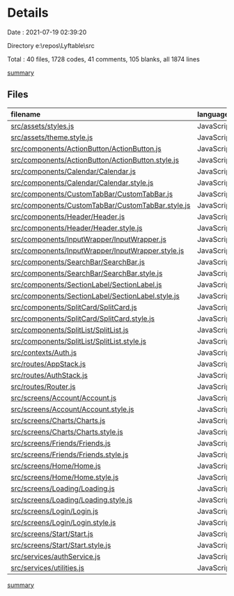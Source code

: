 # Details

Date : 2021-07-19 02:39:20

Directory e:\repos\Lyftable\src

Total : 40 files,  1728 codes, 41 comments, 105 blanks, all 1874 lines

[summary](results.md)

## Files
| filename | language | code | comment | blank | total |
| :--- | :--- | ---: | ---: | ---: | ---: |
| [src/assets/styles.js](/src/assets/styles.js) | JavaScript | 13 | 0 | 2 | 15 |
| [src/assets/theme.style.js](/src/assets/theme.style.js) | JavaScript | 20 | 0 | 0 | 20 |
| [src/components/ActionButton/ActionButton.js](/src/components/ActionButton/ActionButton.js) | JavaScript | 10 | 0 | 2 | 12 |
| [src/components/ActionButton/ActionButton.style.js](/src/components/ActionButton/ActionButton.style.js) | JavaScript | 15 | 0 | 1 | 16 |
| [src/components/Calendar/Calendar.js](/src/components/Calendar/Calendar.js) | JavaScript | 106 | 1 | 4 | 111 |
| [src/components/Calendar/Calendar.style.js](/src/components/Calendar/Calendar.style.js) | JavaScript | 163 | 0 | 1 | 164 |
| [src/components/CustomTabBar/CustomTabBar.js](/src/components/CustomTabBar/CustomTabBar.js) | JavaScript | 68 | 0 | 6 | 74 |
| [src/components/CustomTabBar/CustomTabBar.style.js](/src/components/CustomTabBar/CustomTabBar.style.js) | JavaScript | 29 | 0 | 1 | 30 |
| [src/components/Header/Header.js](/src/components/Header/Header.js) | JavaScript | 11 | 0 | 2 | 13 |
| [src/components/Header/Header.style.js](/src/components/Header/Header.style.js) | JavaScript | 15 | 0 | 1 | 16 |
| [src/components/InputWrapper/InputWrapper.js](/src/components/InputWrapper/InputWrapper.js) | JavaScript | 13 | 0 | 2 | 15 |
| [src/components/InputWrapper/InputWrapper.style.js](/src/components/InputWrapper/InputWrapper.style.js) | JavaScript | 25 | 0 | 1 | 26 |
| [src/components/SearchBar/SearchBar.js](/src/components/SearchBar/SearchBar.js) | JavaScript | 14 | 0 | 2 | 16 |
| [src/components/SearchBar/SearchBar.style.js](/src/components/SearchBar/SearchBar.style.js) | JavaScript | 21 | 0 | 1 | 22 |
| [src/components/SectionLabel/SectionLabel.js](/src/components/SectionLabel/SectionLabel.js) | JavaScript | 16 | 0 | 2 | 18 |
| [src/components/SectionLabel/SectionLabel.style.js](/src/components/SectionLabel/SectionLabel.style.js) | JavaScript | 31 | 0 | 1 | 32 |
| [src/components/SplitCard/SplitCard.js](/src/components/SplitCard/SplitCard.js) | JavaScript | 41 | 0 | 2 | 43 |
| [src/components/SplitCard/SplitCard.style.js](/src/components/SplitCard/SplitCard.style.js) | JavaScript | 52 | 0 | 1 | 53 |
| [src/components/SplitList/SplitList.js](/src/components/SplitList/SplitList.js) | JavaScript | 55 | 0 | 2 | 57 |
| [src/components/SplitList/SplitList.style.js](/src/components/SplitList/SplitList.style.js) | JavaScript | 77 | 0 | 1 | 78 |
| [src/contexts/Auth.js](/src/contexts/Auth.js) | JavaScript | 67 | 35 | 22 | 124 |
| [src/routes/AppStack.js](/src/routes/AppStack.js) | JavaScript | 20 | 0 | 2 | 22 |
| [src/routes/AuthStack.js](/src/routes/AuthStack.js) | JavaScript | 11 | 0 | 2 | 13 |
| [src/routes/Router.js](/src/routes/Router.js) | JavaScript | 17 | 0 | 3 | 20 |
| [src/screens/Account/Account.js](/src/screens/Account/Account.js) | JavaScript | 16 | 0 | 3 | 19 |
| [src/screens/Account/Account.style.js](/src/screens/Account/Account.style.js) | JavaScript | 32 | 0 | 1 | 33 |
| [src/screens/Charts/Charts.js](/src/screens/Charts/Charts.js) | JavaScript | 10 | 0 | 2 | 12 |
| [src/screens/Charts/Charts.style.js](/src/screens/Charts/Charts.style.js) | JavaScript | 32 | 0 | 1 | 33 |
| [src/screens/Friends/Friends.js](/src/screens/Friends/Friends.js) | JavaScript | 10 | 0 | 2 | 12 |
| [src/screens/Friends/Friends.style.js](/src/screens/Friends/Friends.style.js) | JavaScript | 32 | 0 | 1 | 33 |
| [src/screens/Home/Home.js](/src/screens/Home/Home.js) | JavaScript | 398 | 0 | 2 | 400 |
| [src/screens/Home/Home.style.js](/src/screens/Home/Home.style.js) | JavaScript | 3 | 0 | 2 | 5 |
| [src/screens/Loading/Loading.js](/src/screens/Loading/Loading.js) | JavaScript | 15 | 0 | 3 | 18 |
| [src/screens/Loading/Loading.style.js](/src/screens/Loading/Loading.style.js) | JavaScript | 0 | 0 | 1 | 1 |
| [src/screens/Login/Login.js](/src/screens/Login/Login.js) | JavaScript | 52 | 1 | 7 | 60 |
| [src/screens/Login/Login.style.js](/src/screens/Login/Login.style.js) | JavaScript | 32 | 0 | 1 | 33 |
| [src/screens/Start/Start.js](/src/screens/Start/Start.js) | JavaScript | 109 | 0 | 4 | 113 |
| [src/screens/Start/Start.style.js](/src/screens/Start/Start.style.js) | JavaScript | 19 | 0 | 1 | 20 |
| [src/services/authService.js](/src/services/authService.js) | JavaScript | 41 | 4 | 8 | 53 |
| [src/services/utilities.js](/src/services/utilities.js) | JavaScript | 17 | 0 | 2 | 19 |

[summary](results.md)